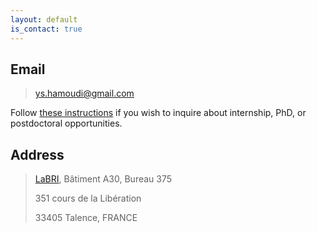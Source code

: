 ```yaml
---
layout: default
is_contact: true
---
```


## Email

> [ys.hamoudi@gmail.com](mailto:ys.hamoudi@gmail.com)

Follow [these instructions](https://quantique.labri.fr/positions/) if you wish to inquire about internship, PhD, or postdoctoral opportunities.

## Address

> [LaBRI](https://www.labri.fr/en/profil/Hamoudi_ID1690292836), Bâtiment A30, Bureau 375
>
> 351 cours de la Libération
>
> 33405 Talence, FRANCE
